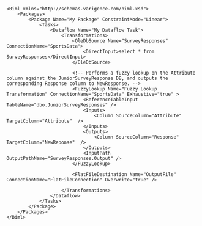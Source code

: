 	<Biml xmlns="http://schemas.varigence.com/biml.xsd">	    <Packages>	        <Package Name="My Package" ConstraintMode="Linear">	            <Tasks>			                <Dataflow Name="My Dataflow Task">	                    <Transformations>							<OleDbSource Name="SurveyResponses" ConnectionName="SportsData">								<DirectInput>select * from SurveyResponses</DirectInput>			                </OleDbSource>													<!-- Performs a fuzzy lookup on the Attribute column against the JuniorSurveyResponse DB, and outputs the corresponding Response column to NewResponse. -->							<FuzzyLookup Name="Fuzzy Lookup Transformation" ConnectionName="SportsData" Exhaustive="true" >								<ReferenceTableInput TableName="dbo.JuniorSurveyResponses" />								<Inputs>	                                <Column SourceColumn="Attribute" TargetColumn="Attribute"  />								</Inputs>								<Outputs>	                                <Column SourceColumn="Response" TargetColumn="NewReponse"  />								</Outputs>								<InputPath OutputPathName="SurveyResponses.Output" />							</FuzzyLookup>														<FlatFileDestination Name="OutputFile" ConnectionName="FlatFileConnection" Overwrite="true" />								                    </Transformations>	                </Dataflow>	            </Tasks>	        </Package>	    </Packages>	</Biml>
